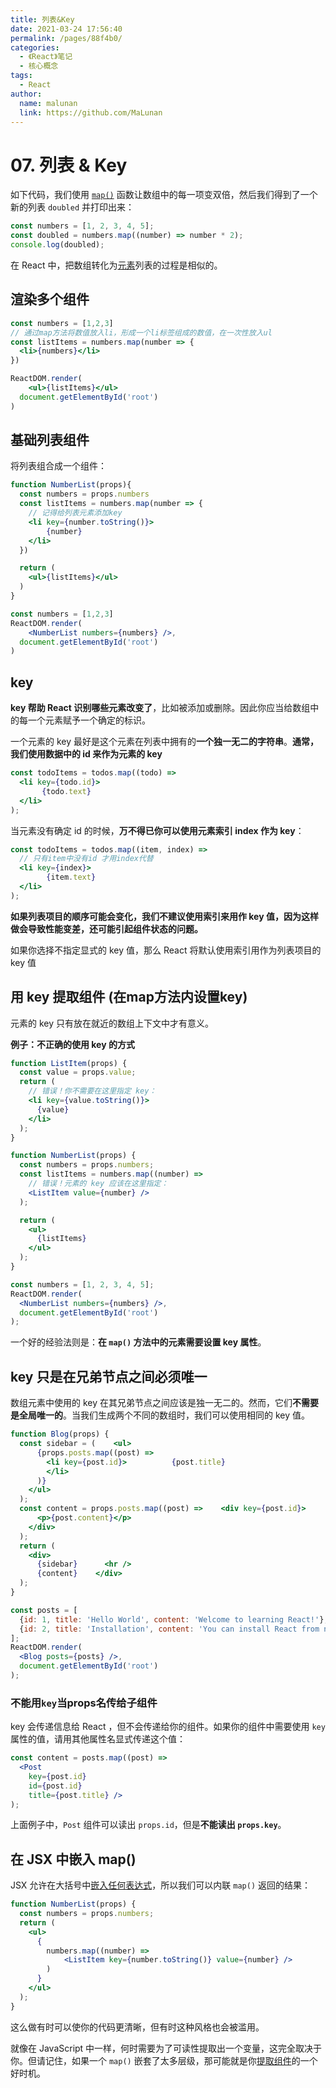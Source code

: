 ```yaml
---
title: 列表&Key
date: 2021-03-24 17:56:40
permalink: /pages/88f4b0/
categories: 
  - 《React》笔记
  - 核心概念
tags: 
  - React
author: 
  name: malunan
  link: https://github.com/MaLunan
---
```


# 07. 列表 & Key

如下代码，我们使用 [`map()`](https://developer.mozilla.org/en-US/docs/Web/JavaScript/Reference/Global_Objects/Array/map) 函数让数组中的每一项变双倍，然后我们得到了一个新的列表 `doubled` 并打印出来：

```js
const numbers = [1, 2, 3, 4, 5];
const doubled = numbers.map((number) => number * 2);
console.log(doubled);
```

在 React 中，把数组转化为[元素](https://zh-hans.reactjs.org/docs/rendering-elements.html)列表的过程是相似的。



## 渲染多个组件

```jsx
const numbers = [1,2,3]
// 通过map方法将数值放入li，形成一个li标签组成的数值，在一次性放入ul
const listItems = numbers.map(number => {
  <li>{numbers}</li>
})

ReactDOM.render(
	<ul>{listItems}</ul>
  document.getElementById('root')
)
```



## 基础列表组件

将列表组合成一个组件：

```jsx
function NumberList(props){
  const numbers = props.numbers
  const listItems = numbers.map(number => {
    // 记得给列表元素添加key
    <li key={number.toString()}>
    	{number}
    </li>
  })

  return (
  	<ul>{listItems}</ul>
  )
}

const numbers = [1,2,3]
ReactDOM.render(
	<NumberList numbers={numbers} />,
  document.getElementById('root')
)
```



## key

**key 帮助 React 识别哪些元素改变了**，比如被添加或删除。因此你应当给数组中的每一个元素赋予一个确定的标识。



一个元素的 key 最好是这个元素在列表中拥有的**一个独一无二的字符串**。**通常，我们使用数据中的 id 来作为元素的 key**

```jsx
const todoItems = todos.map((todo) =>
  <li key={todo.id}>
       {todo.text}
  </li>
);
```



当元素没有确定 id 的时候，**万不得已你可以使用元素索引 index 作为 key**：

```jsx
const todoItems = todos.map((item, index) =>
  // 只有item中没有id 才用index代替
  <li key={index}>
        {item.text}
  </li>
);
```

**如果列表项目的顺序可能会变化，我们不建议使用索引来用作 key 值，因为这样做会导致性能变差，还可能引起组件状态的问题。**

如果你选择不指定显式的 key 值，那么 React 将默认使用索引用作为列表项目的 key 值



## 用 key 提取组件 (在map方法内设置key)

元素的 key 只有放在就近的数组上下文中才有意义。

**例子：不正确的使用 key 的方式**

```jsx
function ListItem(props) {
  const value = props.value;
  return (
    // 错误！你不需要在这里指定 key：
    <li key={value.toString()}>
      {value}
    </li>
  );
}

function NumberList(props) {
  const numbers = props.numbers;
  const listItems = numbers.map((number) =>
    // 错误！元素的 key 应该在这里指定：
    <ListItem value={number} />
  );

  return (
    <ul>
      {listItems}
    </ul>
  );
}

const numbers = [1, 2, 3, 4, 5];
ReactDOM.render(
  <NumberList numbers={numbers} />,
  document.getElementById('root')
);
```

一个好的经验法则是：**在 `map()` 方法中的元素需要设置 key 属性**。

##

## key 只是在兄弟节点之间必须唯一

数组元素中使用的 key 在其兄弟节点之间应该是独一无二的。然而，它们**不需要是全局唯一的**。当我们生成两个不同的数组时，我们可以使用相同的 key 值。

```jsx
function Blog(props) {
  const sidebar = (    <ul>
      {props.posts.map((post) =>
        <li key={post.id}>          {post.title}
        </li>
      )}
    </ul>
  );
  const content = props.posts.map((post) =>    <div key={post.id}>      <h3>{post.title}</h3>
      <p>{post.content}</p>
    </div>
  );
  return (
    <div>
      {sidebar}      <hr />
      {content}    </div>
  );
}

const posts = [
  {id: 1, title: 'Hello World', content: 'Welcome to learning React!'},
  {id: 2, title: 'Installation', content: 'You can install React from npm.'}
];
ReactDOM.render(
  <Blog posts={posts} />,
  document.getElementById('root')
);
```



### 不能用`key`当props名传给子组件

key 会传递信息给 React ，但不会传递给你的组件。如果你的组件中需要使用 `key` 属性的值，请用其他属性名显式传递这个值：

```jsx
const content = posts.map((post) =>
  <Post
    key={post.id}
    id={post.id}
    title={post.title} />
);
```

上面例子中，`Post` 组件可以读出 `props.id`，但是**不能读出 `props.key`**。

## 在 JSX 中嵌入 map()

JSX 允许在大括号中[嵌入任何表达式](https://zh-hans.reactjs.org/docs/introducing-jsx.html#embedding-expressions-in-jsx)，所以我们可以内联 `map()` 返回的结果：

```jsx
function NumberList(props) {
  const numbers = props.numbers;
  return (
    <ul>
      {
        numbers.map((number) =>
            <ListItem key={number.toString()} value={number} />
        )
      }
    </ul>
  );
}
```

这么做有时可以使你的代码更清晰，但有时这种风格也会被滥用。

就像在 JavaScript 中一样，何时需要为了可读性提取出一个变量，这完全取决于你。但请记住，如果一个 `map()` 嵌套了太多层级，那可能就是你[提取组件](https://zh-hans.reactjs.org/docs/components-and-props.html#extracting-components)的一个好时机。
